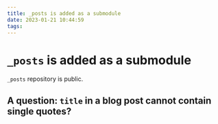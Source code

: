 ```yaml
---
title: _posts is added as a submodule
date: 2023-01-21 10:44:59
tags:
---
```

# `_posts` is added as a submodule
`_posts` repository is public.

## A question: `title` in a blog post cannot contain single quotes?